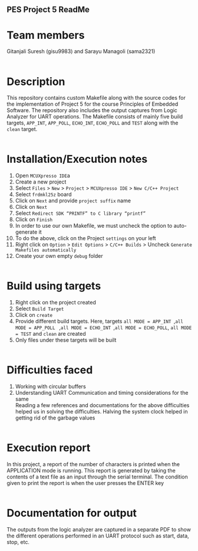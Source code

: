 ## PES Project 5 ReadMe <br />
# **Team members**<br /> 
Gitanjali Suresh (gisu9983) and Sarayu Managoli (sama2321)<br /><br />
# **Description**<br />
This repository contains custom Makefile along with the source codes for the implementation of Project 5 for the course Principles of Embedded Software. The repository also includes the output captures from Logic Analyzer for UART operations. 
The Makefile consists of mainly five build targets, `APP_INT`, `APP_POLL`, `ECHO_INT`, `ECHO_POLL` and `TEST` along with the `clean` target.<br /><br />
# **Installation/Execution notes**<br />
1.	Open `MCUXpresso IDE`a
2.	Create a new project
3.	Select `Files` > `New` > `Project` > `MCUXpresso IDE` > `New C/C++ Project` 
4.	Select `frdmkl25z` board
5.	Click on `Next` and provide `project suffix` name
6.	Click on `Next`
7.	Select `Redirect SDK “PRINTF” to C library “printf”`
8.	Click on `Finish`
9.	In order to use our own Makefile, we must uncheck the option to auto-generate it
10.	To do the above, click on the Project `settings` on your left
11.	Right click on `Option` > `Edit Options` > `C/C++ Builds` > Uncheck `Generate Makefiles automatically`
12.	 Create your own empty `debug` folder<br /><br />

# **Build using targets**<br />
1.	Right click on the project created
2.	Select `Build Target`
3.	Click on `create`
4.	Provide different build targets. Here, targets `all MODE = APP_INT `,`all MODE = APP_POLL ` ,`all MODE = ECHO_INT `,`all MODE = ECHO_POLL`, `all MODE = TEST` and `clean` are created
5.	Only files under these targets will be built<br /><br />
# **Difficulties faced**<br />
1.	Working with circular buffers<br />
2.	Understanding UART Communication and timing considerations for the same<br />
Reading a few references and documentations for the above difficulties helped us in solving the difficulties. Halving the system clock helped in getting rid of the garbage values<br /><br />

# **Execution report**<br />
In this project, a report of the number of characters is printed when the APPLICATION mode is running. This report is generated by taking the contents of a text file as an input through the serial terminal. The condition given to print the report is when the user presses the ENTER key<br /><br />

# **Documentation for output**<br />
The outputs from the logic analyzer are captured in a separate PDF to show the different operations performed in an UART protocol such as start, data, stop, etc.<br /><br />
